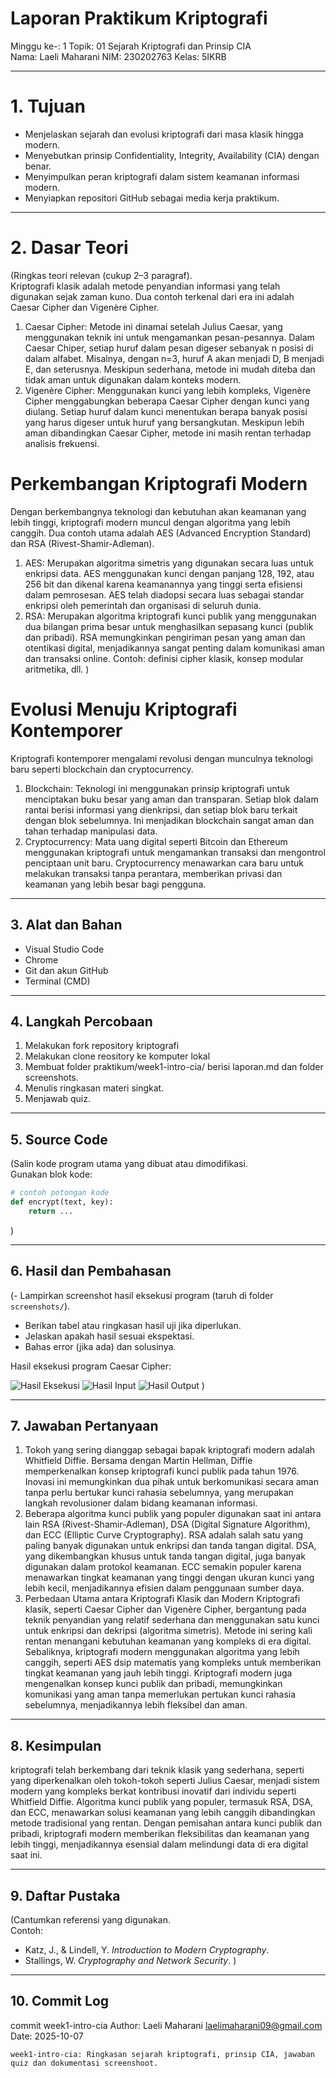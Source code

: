 # Laporan Praktikum Kriptografi 
Minggu ke-: 1
Topik: 01 Sejarah Kriptografi dan Prinsip CIA  
Nama: Laeli Maharani 
NIM: 230202763 
Kelas: 5IKRB

---

# 1. Tujuan
- Menjelaskan sejarah dan evolusi kriptografi dari masa klasik hingga modern.  
- Menyebutkan prinsip Confidentiality, Integrity, Availability (CIA) dengan benar.  
- Menyimpulkan peran kriptografi dalam sistem keamanan informasi modern.  
- Menyiapkan repositori GitHub sebagai media kerja praktikum. 
---

# 2. Dasar Teori
(Ringkas teori relevan (cukup 2–3 paragraf).  
Kriptografi klasik adalah metode penyandian informasi yang telah digunakan sejak zaman kuno. Dua contoh terkenal dari era ini adalah Caesar Cipher dan Vigenère Cipher.
1. Caesar Cipher: Metode ini dinamai setelah Julius Caesar, yang menggunakan teknik ini untuk mengamankan pesan-pesannya. Dalam Caesar Chiper, setiap huruf dalam pesan digeser sebanyak n posisi di dalam alfabet. Misalnya, dengan n=3, huruf A akan menjadi D, B menjadi E, dan seterusnya. Meskipun sederhana, metode ini mudah diteba dan tidak aman untuk digunakan dalam konteks modern.
2. Vigenère Cipher: Menggunakan kunci yang lebih kompleks, Vigenère Cipher menggabungkan beberapa Caesar Cipher dengan kunci yang diulang. Setiap huruf dalam kunci menentukan berapa banyak posisi yang harus digeser untuk huruf yang bersangkutan. Meskipun lebih aman dibandingkan Caesar Cipher, metode ini masih rentan terhadap analisis frekuensi.

# Perkembangan Kriptografi Modern
Dengan berkembangnya teknologi dan kebutuhan akan keamanan yang lebih tinggi, kriptografi modern muncul dengan algoritma yang lebih canggih. Dua contoh utama adalah AES (Advanced Encryption Standard) dan RSA (Rivest-Shamir-Adleman).
1. AES: Merupakan algoritma simetris yang digunakan secara luas untuk enkripsi data. AES menggunakan kunci dengan panjang 128, 192, atau 256 bit dan dikenal karena keamanannya yang tinggi serta efisiensi dalam pemrosesan. AES telah diadopsi secara luas sebagai standar enkripsi oleh pemerintah dan organisasi di seluruh dunia.
2. RSA: Merupakan algoritma kriptografi kunci publik yang menggunakan dua bilangan prima besar untuk menghasilkan sepasang kunci (publik dan pribadi). RSA memungkinkan pengiriman pesan yang aman dan otentikasi digital, menjadikannya sangat penting dalam komunikasi aman dan transaksi online.
Contoh: definisi cipher klasik, konsep modular aritmetika, dll.  )

# Evolusi Menuju Kriptografi Kontemporer
Kriptografi kontemporer mengalami revolusi dengan munculnya teknologi baru seperti blockchain dan cryptocurrency.
1. Blockchain: Teknologi ini menggunakan prinsip kriptografi untuk menciptakan buku besar yang aman dan transparan. Setiap blok dalam rantai berisi informasi yang dienkripsi, dan setiap blok baru terkait dengan blok sebelumnya. Ini menjadikan blockchain sangat aman dan tahan terhadap manipulasi data.
2. Cryptocurrency: Mata uang digital seperti Bitcoin dan Ethereum menggunakan kriptografi untuk mengamankan transaksi dan mengontrol penciptaan unit baru. Cryptocurrency menawarkan cara baru untuk melakukan transaksi tanpa perantara, memberikan privasi dan keamanan yang lebih besar bagi pengguna.
---

## 3. Alat dan Bahan
- Visual Studio Code
- Chrome  
- Git dan akun GitHub  
- Terminal (CMD)

---

## 4. Langkah Percobaan
1. Melakukan fork repository kriptografi
2. Melakukan clone reository ke komputer lokal
3. Membuat folder praktikum/week1-intro-cia/ berisi laporan.md dan folder screenshots.
4. Menulis ringkasan materi singkat.
5. Menjawab quiz.

---

## 5. Source Code
(Salin kode program utama yang dibuat atau dimodifikasi.  
Gunakan blok kode:

```python
# contoh potongan kode
def encrypt(text, key):
    return ...
```
)

---

## 6. Hasil dan Pembahasan
(- Lampirkan screenshot hasil eksekusi program (taruh di folder `screenshots/`).  
- Berikan tabel atau ringkasan hasil uji jika diperlukan.  
- Jelaskan apakah hasil sesuai ekspektasi.  
- Bahas error (jika ada) dan solusinya. 

Hasil eksekusi program Caesar Cipher:

![Hasil Eksekusi](screenshots/output.png)
![Hasil Input](screenshots/input.png)
![Hasil Output](screenshots/output.png)
)

---

## 7. Jawaban Pertanyaan
1. Tokoh yang sering dianggap sebagai bapak kriptografi modern adalah Whitfield Diffie. Bersama dengan Martin Hellman, Diffie memperkenalkan konsep kriptografi kunci publik pada tahun 1976. Inovasi ini memungkinkan dua pihak untuk berkomunikasi secara aman tanpa perlu bertukar kunci rahasia sebelumnya, yang merupakan langkah revolusioner dalam bidang keamanan informasi.
2. Beberapa algoritma kunci publik yang populer digunakan saat ini antara lain RSA (Rivest-Shamir-Adleman), DSA (Digital Signature Algorithm), dan ECC (Elliptic Curve Cryptography). RSA adalah salah satu yang paling banyak digunakan untuk enkripsi dan tanda tangan digital. DSA, yang dikembangkan khusus untuk tanda tangan digital, juga banyak digunakan dalam protokol keamanan. ECC semakin populer karena menawarkan tingkat keamanan yang tinggi dengan ukuran kunci yang lebih kecil, menjadikannya efisien dalam penggunaan sumber daya.
3. Perbedaan Utama antara Kriptografi Klasik dan Modern
Kriptografi klasik, seperti Caesar Cipher dan Vigenère Cipher, bergantung pada teknik penyandian yang relatif sederhana dan menggunakan satu kunci untuk enkripsi dan dekripsi (algoritma simetris). Metode ini sering kali rentan menangani kebutuhan keamanan yang kompleks di era digital. Sebaliknya, kriptografi modern menggunakan algoritma yang lebih canggih, seperti AES dsip matematis yang kompleks untuk memberikan tingkat keamanan yang jauh lebih tinggi. Kriptografi modern juga mengenalkan konsep kunci publik dan pribadi, memungkinkan komunikasi yang aman tanpa memerlukan pertukan kunci rahasia sebelumnya, menjadikannya lebih fleksibel dan aman.
---

## 8. Kesimpulan
kriptografi telah berkembang dari teknik klasik yang sederhana, seperti yang diperkenalkan oleh tokoh-tokoh seperti Julius Caesar, menjadi sistem modern yang kompleks berkat kontribusi inovatif dari individu seperti Whitfield Diffie. Algoritma kunci publik yang populer, termasuk RSA, DSA, dan ECC, menawarkan solusi keamanan yang lebih canggih dibandingkan metode tradisional yang rentan. Dengan pemisahan antara kunci publik dan pribadi, kriptografi modern memberikan fleksibilitas dan keamanan yang lebih tinggi, menjadikannya esensial dalam melindungi data di era digital saat ini.

---

## 9. Daftar Pustaka
(Cantumkan referensi yang digunakan.  
Contoh:  
- Katz, J., & Lindell, Y. *Introduction to Modern Cryptography*.  
- Stallings, W. *Cryptography and Network Security*.  )

---

## 10. Commit Log

commit week1-intro-cia
Author: Laeli Maharani <laelimaharani09@gmail.com>
Date:   2025-10-07

    week1-intro-cia: Ringkasan sejarah kriptografi, prinsip CIA, jawaban quiz dan dokumentasi screenshoot.

